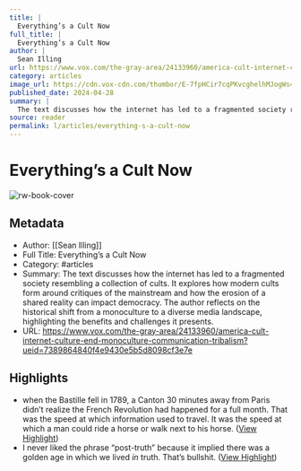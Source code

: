 ```yaml
---
title: |
  Everything’s a Cult Now
full_title: |
  Everything’s a Cult Now
author: |
  Sean Illing
url: https://www.vox.com/the-gray-area/24133960/america-cult-internet-culture-end-monoculture-communication-tribalism?ueid=7389864840f4e9430e5b5d8098cf3e7e
category: articles
image_url: https://cdn.vox-cdn.com/thumbor/E-7fpHCir7cqPKvcghelhMJogWs=/0x138:1920x1143/fit-in/1200x630/cdn.vox-cdn.com/uploads/chorus_asset/file/25417731/GettyImages_1404228238.jpg
published_date: 2024-04-28
summary: |
  The text discusses how the internet has led to a fragmented society resembling a collection of cults. It explores how modern cults form around critiques of the mainstream and how the erosion of a shared reality can impact democracy. The author reflects on the historical shift from a monoculture to a diverse media landscape, highlighting the benefits and challenges it presents.
source: reader
permalink: l/articles/everything-s-a-cult-now
---
```

# Everything’s a Cult Now

![rw-book-cover](https://cdn.vox-cdn.com/thumbor/E-7fpHCir7cqPKvcghelhMJogWs=/0x138:1920x1143/fit-in/1200x630/cdn.vox-cdn.com/uploads/chorus_asset/file/25417731/GettyImages_1404228238.jpg)

## Metadata
- Author: [[Sean Illing]]
- Full Title: Everything’s a Cult Now
- Category: #articles
- Summary: The text discusses how the internet has led to a fragmented society resembling a collection of cults. It explores how modern cults form around critiques of the mainstream and how the erosion of a shared reality can impact democracy. The author reflects on the historical shift from a monoculture to a diverse media landscape, highlighting the benefits and challenges it presents.
- URL: https://www.vox.com/the-gray-area/24133960/america-cult-internet-culture-end-monoculture-communication-tribalism?ueid=7389864840f4e9430e5b5d8098cf3e7e

## Highlights
- when the Bastille fell in 1789, a Canton 30 minutes away from Paris didn’t realize the French Revolution had happened for a full month. That was the speed at which information used to travel. It was the speed at which a man could ride a horse or walk next to his horse. ([View Highlight](https://read.readwise.io/read/01j5rq94e1an24we9ndsx3h5yc))
- I never liked the phrase “post-truth” because it implied there was a golden age in which we lived *in* truth. That’s bullshit. ([View Highlight](https://read.readwise.io/read/01j5rqdg1b3jjcrvd4qz9qx781))


